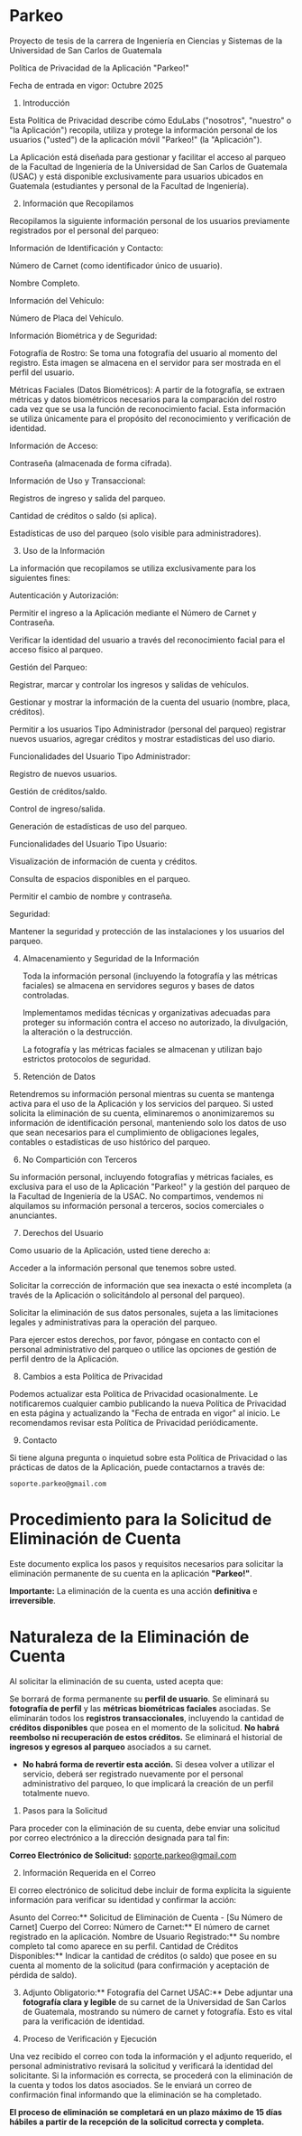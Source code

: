 # Parkeo
Proyecto de tesis de la carrera de Ingeniería en Ciencias y Sistemas de la Universidad de San Carlos de Guatemala

Política de Privacidad de la Aplicación "Parkeo!"

Fecha de entrada en vigor: Octubre 2025

1. Introducción

Esta Política de Privacidad describe cómo EduLabs ("nosotros", "nuestro" o "la Aplicación") recopila, utiliza y protege la información personal de los usuarios ("usted") de la aplicación móvil "Parkeo!" (la "Aplicación").

La Aplicación está diseñada para gestionar y facilitar el acceso al parqueo de la Facultad de Ingeniería de la Universidad de San Carlos de Guatemala (USAC) y está disponible exclusivamente para usuarios ubicados en Guatemala (estudiantes y personal de la Facultad de Ingeniería).

2. Información que Recopilamos

Recopilamos la siguiente información personal de los usuarios previamente registrados por el personal del parqueo:

Información de Identificación y Contacto:

Número de Carnet (como identificador único de usuario).

Nombre Completo.

Información del Vehículo:

Número de Placa del Vehículo.

Información Biométrica y de Seguridad:

Fotografía de Rostro: Se toma una fotografía del usuario al momento del registro. Esta imagen se almacena en el servidor para ser mostrada en el perfil del usuario.

Métricas Faciales (Datos Biométricos): A partir de la fotografía, se extraen métricas y datos biométricos necesarios para la comparación del rostro cada vez que se usa la función de reconocimiento facial. Esta información se utiliza únicamente para el propósito del reconocimiento y verificación de identidad.

Información de Acceso:

Contraseña (almacenada de forma cifrada).

Información de Uso y Transaccional:

Registros de ingreso y salida del parqueo.

Cantidad de créditos o saldo (si aplica).

Estadísticas de uso del parqueo (solo visible para administradores).

3. Uso de la Información

La información que recopilamos se utiliza exclusivamente para los siguientes fines:

Autenticación y Autorización:

Permitir el ingreso a la Aplicación mediante el Número de Carnet y Contraseña.

Verificar la identidad del usuario a través del reconocimiento facial para el acceso físico al parqueo.

Gestión del Parqueo:

Registrar, marcar y controlar los ingresos y salidas de vehículos.

Gestionar y mostrar la información de la cuenta del usuario (nombre, placa, créditos).

Permitir a los usuarios Tipo Administrador (personal del parqueo) registrar nuevos usuarios, agregar créditos y mostrar estadísticas del uso diario.

Funcionalidades del Usuario Tipo Administrador:

Registro de nuevos usuarios.

Gestión de créditos/saldo.

Control de ingreso/salida.

Generación de estadísticas de uso del parqueo.

Funcionalidades del Usuario Tipo Usuario:

Visualización de información de cuenta y créditos.

Consulta de espacios disponibles en el parqueo.

Permitir el cambio de nombre y contraseña.

Seguridad:

Mantener la seguridad y protección de las instalaciones y los usuarios del parqueo.

4. Almacenamiento y Seguridad de la Información

    Toda la información personal (incluyendo la fotografía y las métricas faciales) se almacena en servidores seguros y bases de datos controladas.

    Implementamos medidas técnicas y organizativas adecuadas para proteger su información contra el acceso no autorizado, la divulgación, la alteración o la destrucción.

    La fotografía y las métricas faciales se almacenan y utilizan bajo estrictos protocolos de seguridad.

5. Retención de Datos

Retendremos su información personal mientras su cuenta se mantenga activa para el uso de la Aplicación y los servicios del parqueo. Si usted solicita la eliminación de su cuenta, eliminaremos o anonimizaremos su información de identificación personal, manteniendo solo los datos de uso que sean necesarios para el cumplimiento de obligaciones legales, contables o estadísticas de uso histórico del parqueo.

6. No Compartición con Terceros

Su información personal, incluyendo fotografías y métricas faciales, es exclusiva para el uso de la Aplicación "Parkeo!" y la gestión del parqueo de la Facultad de Ingeniería de la USAC. No compartimos, vendemos ni alquilamos su información personal a terceros, socios comerciales o anunciantes.

7. Derechos del Usuario

Como usuario de la Aplicación, usted tiene derecho a:

Acceder a la información personal que tenemos sobre usted.

Solicitar la corrección de información que sea inexacta o esté incompleta (a través de la Aplicación o solicitándolo al personal del parqueo).

Solicitar la eliminación de sus datos personales, sujeta a las limitaciones legales y administrativas para la operación del parqueo.

Para ejercer estos derechos, por favor, póngase en contacto con el personal administrativo del parqueo o utilice las opciones de gestión de perfil dentro de la Aplicación.

8. Cambios a esta Política de Privacidad

Podemos actualizar esta Política de Privacidad ocasionalmente. Le notificaremos cualquier cambio publicando la nueva Política de Privacidad en esta página y actualizando la "Fecha de entrada en vigor" al inicio. Le recomendamos revisar esta Política de Privacidad periódicamente.

9. Contacto

Si tiene alguna pregunta o inquietud sobre esta Política de Privacidad o las prácticas de datos de la Aplicación, puede contactarnos a través de:

    soporte.parkeo@gmail.com


# Procedimiento para la Solicitud de Eliminación de Cuenta

Este documento explica los pasos y requisitos necesarios para solicitar la eliminación permanente de su cuenta en la aplicación **"Parkeo!"**.

**Importante:** La eliminación de la cuenta es una acción **definitiva** e **irreversible**.



# Naturaleza de la Eliminación de Cuenta

Al solicitar la eliminación de su cuenta, usted acepta que:

Se borrará de forma permanente su **perfil de usuario**.
Se eliminará su **fotografía de perfil** y las **métricas biométricas faciales** asociadas.
Se eliminarán todos los **registros transaccionales**, incluyendo la cantidad de **créditos disponibles** que posea en el momento de la solicitud. **No habrá reembolso ni recuperación de estos créditos.**
Se eliminará el historial de **ingresos y egresos al parqueo** asociados a su carnet.
* **No habrá forma de revertir esta acción.** Si desea volver a utilizar el servicio, deberá ser registrado nuevamente por el personal administrativo del parqueo, lo que implicará la creación de un perfil totalmente nuevo.


1. Pasos para la Solicitud

Para proceder con la eliminación de su cuenta, debe enviar una solicitud por correo electrónico a la dirección designada para tal fin:

**Correo Electrónico de Solicitud:** soporte.parkeo@gmail.com

2. Información Requerida en el Correo

El correo electrónico de solicitud debe incluir de forma explícita la siguiente información para verificar su identidad y confirmar la acción:

Asunto del Correo:** Solicitud de Eliminación de Cuenta - [Su Número de Carnet]
Cuerpo del Correo:
Número de Carnet:** El número de carnet registrado en la aplicación.
Nombre de Usuario Registrado:** Su nombre completo tal como aparece en su perfil.
Cantidad de Créditos Disponibles:** Indicar la cantidad de créditos (o saldo) que posee en su cuenta al momento de la solicitud (para confirmación y aceptación de pérdida de saldo).

3. Adjunto Obligatorio:**
Fotografía del Carnet USAC:** Debe adjuntar una **fotografía clara y legible** de su carnet de la Universidad de San Carlos de Guatemala, mostrando su número de carnet y fotografía. Esto es vital para la verificación de identidad.

4. Proceso de Verificación y Ejecución

Una vez recibido el correo con toda la información y el adjunto requerido, el personal administrativo revisará la solicitud y verificará la identidad del solicitante.
Si la información es correcta, se procederá con la eliminación de la cuenta y todos los datos asociados.
Se le enviará un correo de confirmación final informando que la eliminación se ha completado.


**El proceso de eliminación se completará en un plazo máximo de 15 días hábiles a partir de la recepción de la solicitud correcta y completa.**
